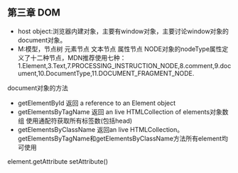 ## 第三章 DOM
+ host object:浏览器内建对象，主要有window对象，主要讨论window对象的document对象。
+ M:模型，节点树 元素节点 文本节点 属性节点
NODE对象的nodeType属性定义了十二种节点，MDN推荐使用七种：1.Element,3.Text,7.PROCESSING_INSTRUCTION_NODE,8.comment,9.document,10.DocumentType,11.DOCUMENT_FRAGMENT_NODE.

document对象的方法
+ getElementById 返回 a reference to an Element object
+ getElementsByTagName 返回  an live HTMLCollection of elements对象数组 使用通配符获取所有标签数(包括head)
+ getElementsByClassName 返回an live HTMLCollection。 
getElementsByTagName和getElementsByClassName方法所有element均可使用

element.getAttribute  setAttribute()


